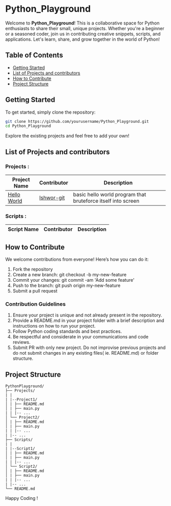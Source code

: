 # Python_Playground

Welcome to **Python_Playground**! This is a collaborative space for Python enthusiasts to share their small, unique projects. Whether you're a beginner or a seasoned coder, join us in contributing creative snippets, scripts, and applications. Let's learn, share, and grow together in the world of Python!

## Table of Contents

- [Getting Started](#getting-started)
- [List of Projects and contributors](#list-of-projects-and-contributors)
- [How to Contribute](#how-to-contribute)
- [Project Structure](#project-structure)

## Getting Started

To get started, simply clone the repository:

```bash
git clone https://github.com/yourusername/Python_Playground.git
cd Python_Playground
```

Explore the existing projects and feel free to add your own!

## List of Projects and contributors

### Projects :

| Project Name                                                                                 | Contributor                                 | Description                                                  |
| -------------------------------------------------------------------------------------------- | ------------------------------------------- | ------------------------------------------------------------ |
| [Hello World](https://github.com/Ishwor-git/Python_Playground/tree/main/Projects/HelloWorld) | [Ishwor-git](https://github.com/Ishwor-git) | basic hello world program that bruteforce itself into screen |

### Scripts :

| Script Name | Contributor | Description |
| ----------- | ----------- | ----------- |

## How to Contribute

We welcome contributions from everyone! Here’s how you can do it:

1. Fork the repository
2. Create a new branch: git checkout -b my-new-feature
3. Commit your changes: git commit -am 'Add some feature'
4. Push to the branch: git push origin my-new-feature
5. Submit a pull request

### Contribution Guidelines

1. Ensure your project is unique and not already present in the repository.
2. Provide a README.md in your project folder with a brief description and instructions on how to run your project.
3. Follow Python coding standards and best practices.
4. Be respectful and considerate in your communications and code reviews.
5. Submit PR with only new project. Do not improvise previous projects and do not submit changes in any existing files( ie. README.md) or folder structure.

## Project Structure

```
PythonPlayground/
├── Projects/
| |
| |--Project1/
│ | ├── README.md
│ | ├── main.py
| | |-- ...
│ └── Project2/
│ | ├── README.md
│ | ├── main.py
| | |-- ...
| |-- ...
├── Scripts/
| |
| |--Script1/
│ | ├── README.md
│ | ├── main.py
| | |-- ...
│ └── Script2/
│ | ├── README.md
│ | ├── main.py
| | |-- ...
| |-- ...
└── README.md
```

Happy Coding !
